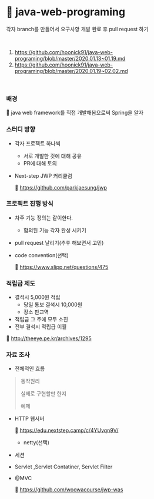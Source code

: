 # :leaves: java-web-programing

각자 branch를 만들어서 요구사항 개발 완료 후 pull request 하기

<br>

1. https://github.com/hoonick91/java-web-programing/blob/master/2020.01.13~01.19.md
2. https://github.com/hoonick91/java-web-programing/blob/master/2020.01.19~02.02.md

<br>



### 배경

:pushpin: java web framework를 직접 개발해봄으로써​ Spring을 알자

### 스터디 방향

- 각자 프로젝트 하나씩

  - 서로 개발한 것에 대해 공유
  - PR에 대해 토의

- Next-step JWP  커리큘럼

  :page_facing_up: https://github.com/parkjaesung/jwp

### 프로젝트 진행 방식

- 차주 기능 정의는 같이한다.

  - 합의된 기능 각자 완성 시키기

- pull request 날리기(추후 해보면서 고민)

- code convention(선택)

  :page_facing_up: ​https://www.slipp.net/questions/475



### 적립금 제도

- 결석시 5,000원 적립
  - 당일 통보 결석시 10,000원 
  - 장소 판교역
- 적립금 그 주에 모두 소진
- 전부 결석시 적립급 이월

:page_facing_up: ​http://theeye.pe.kr/archives/1295

### 자료 조사

- 전체적인 흐름

> 동작원리
>
> 실제로 구현할만 한지
>
> 예제

- HTTP 웹서버

  :page_facing_up: ​https://edu.nextstep.camp/c/4YUvqn9V/

  - netty(선택)

- 세션

- Servlet ,Servlet Contatiner, Servlet Filter

- @MVC

  :page_facing_up: https://github.com/woowacourse/jwp-was



